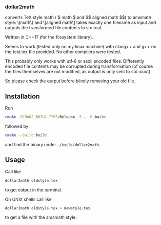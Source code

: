 ### dollar2math
converts TeX style math ( \$ math \$ and \$\$ aligned math \$\$) to amsmath style: \\(math\\)
and \\[aligned math\\] takes exactly one filename as input and outputs the
transformed file contents to std::out.

Written in C++17 (for the filesystem library).

Seems to work (tested only on my linux machine) with clang++ and g++ on the test.tex file provided.
No other compilers were tested.

This probably only works with utf-8 or ascii encoded files.
Differently encoded file contents may be corrupted
during transformation (of course the files themselves are not modified, as
output is only sent to std::cout).

So please check the output before blindly removing your old file.

## Installation
Run

```sh
cmake -DCMAKE_BUILD_TYPE=Release -S . -B build
```

followed by 

```sh
cmake --build build
```

and find the binary under `./build/dollar2math`.

## Usage
Call like

```sh
dollar2math oldstyle.tex
```

to get output in the terminal.

On UNIX shells call like

```sh
dollar2math oldstyle.tex > newstyle.tex
```
to get a file with the amsmath style.
